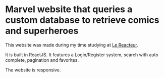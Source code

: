# Marvel website that queries a custom database to retrieve comics and superheroes

This website was made during my time studying at [Le Reacteur](https://www.lereacteur.io/).

It is built in ReactJS. It features a Login/Register system, search with auto complete, pagination and favorites.

The website is responsive.
